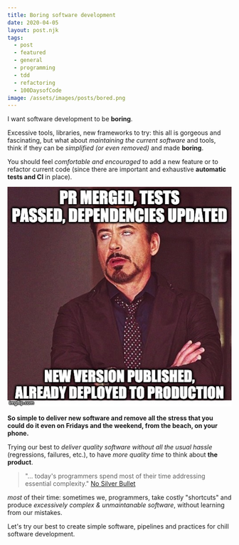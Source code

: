 ```yaml
---
title: Boring software development
date: 2020-04-05
layout: post.njk
tags:
  - post
  - featured
  - general
  - programming
  - tdd
  - refactoring
  - 100DaysofCode
image: /assets/images/posts/bored.png
---
```


I want software development to be **boring**.

Excessive tools, libraries, new frameworks to try: this all is gorgeous and fascinating, but what about *maintaining the current software* and tools, think if they can be *simplified (or even removed)* and made **boring**.

You should feel *comfortable and encouraged* to add a new feature or to refactor current code (since there are important and exhaustive **automatic tests and CI** in place).

[![boring-pipeline.jpg](/assets/images/posts/boring-pipeline.jpg)](https://imgflip.com/i/3vhc0a)

**So simple to deliver new software and remove all the stress that you could do it even on Fridays and the weekend, from the beach, on your phone.**

Trying our best to *deliver quality software without all the usual hassle* (regressions, failures, etc.),
to have *more quality time* to think about **the product**.

> "... today's programmers spend most of their time addressing essential complexity."
> [No Silver Bullet](https://en.wikipedia.org/wiki/No_Silver_Bullet)

*most* of their time: sometimes we, programmers, take costly "shortcuts" and produce *excessively complex & unmaintanable software*, without learning from our mistakes.

Let's try our best to create simple software, pipelines and practices for chill software development.
